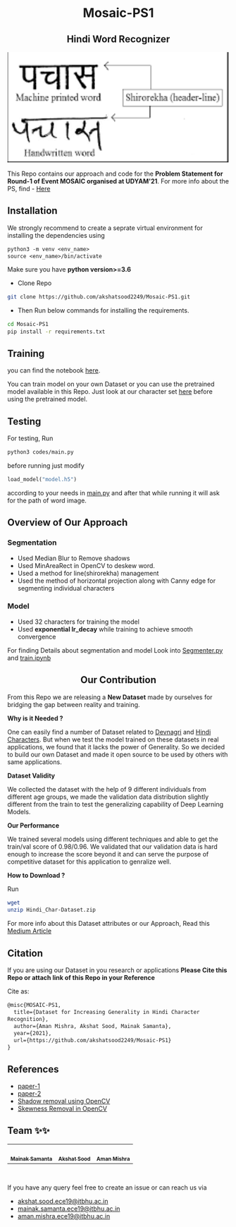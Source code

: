 <h1 align = "center">Mosaic-PS1 </h1>

<h2 align = "center"><b>Hindi Word Recognizer</b></h2>
<p align="center">
    <img height="250" width="1000" src="hindi.png">
</p>

This Repo contains our approach and code for the <b>Problem Statement for Round-1 of Event MOSAIC organised at UDYAM'21</b>. For more info about the PS, find - [Here](Mosaic'21_PS1.pdf)

## Installation

We strongly recommend to create a seprate virtual environment for installing the dependencies using 
```
python3 -m venv <env_name>
source <env_name>/bin/activate
```
Make sure you have **python version>=3.6**

- Clone Repo
```bash
git clone https://github.com/akshatsood2249/Mosaic-PS1.git
```
- Then Run below commands for installing the requirements.
```bash
cd Mosaic-PS1
pip install -r requirements.txt
```

## Training
you can find the notebook [here](codes/train.ipynb).

You can train model on your own Dataset or you can use the pretrained model available in this Repo. Just look at our character set [here](INFO.txt) before using the pretrained model.

## Testing
For testing, Run
```bash
python3 codes/main.py
```
before running just modify
```python
load_model("model.h5")
```
according to your needs in [main.py](codes/main.py) and after that while running it will ask for the path of word image.

## Overview of Our Approach
### Segmentation

 - Used Median Blur to Remove shadows
 - Used MinAreaRect in OpenCV to deskew word.
 - Used a method for line(shirorekha) management
 - Used the method of horizontal projection along with Canny edge for segmenting individual characters
  
### Model
 - Used 32 characters for training the model
 - Used **exponential lr_decay** while training to achieve smooth convergence

 
For finding Details about segmentation and model Look into [Segmenter.py](codes/segmentar.py) and [train.ipynb](codes/train.ipynb)

<h2 align  = "center"> <b>Our Contribution </b></h2>

From this Repo we are releasing a **New Dataset** made by ourselves for bridging the gap between reality and training.

**Why is it Needed ?**

One can easily find a number of Dataset related to [Devnagri](https://www.kaggle.com/ashokpant/devanagari-character-dataset) and [Hindi Characters](https://www.kaggle.com/rishianand/devanagari-character-set?select=data.csv). But when we test the model trained on these datasets in real applications, we found that it lacks the power of Generality.
So we decided to build our own Dataset and made it open source to be used by others with same applications.

**Dataset Validity**

We collected the dataset with the help of 9 different individuals from different age groups, we made the validation data distribution slightly different from the train to test the generalizing capability of Deep Learning Models.

**Our Performance**

We trained several models using different techniques and able to get the train/val score of 0.98/0.96. We validated that our validation data is hard enough to increase the score beyond it and can serve the purpose of competitive dataset for this application to genralize well.

**How to Download ?**

Run 
```bash
wget 
unzip Hindi_Char-Dataset.zip
```
For more info about this Dataset attributes or our Approach, Read this [Medium Article]()

<h2><b>Citation</b></h2>

If you are using our Dataset in you research or applications **Please Cite this Repo or attach link of this Repo in your Reference**

 Cite as:
 
  ```text
  @misc{MOSAIC-PS1,
    title={Dataset for Increasing Generality in Hindi Character Recognition},
    author={Aman Mishra, Akshat Sood, Mainak Samanta},
    year={2021},
    url={https://github.com/akshatsood2249/Mosaic-PS1}
  }
  ```


## References

 - [paper-1](https://www.ijert.org/research/a-technique-for-segmentation-of-handwritten-hindi-text-IJERTV3IS21315.pdf)
 - [paper-2](https://www.ijcaonline.org/archives/volume142/number14/srivastav-2016-ijca-909994.pdf)
 - [Shadow removal using OpenCV](https://medium.com/arnekt-ai/shadow-removal-with-open-cv-71e030eadaf5)
 - [Skewness Removal in OpenCV](https://www.pyimagesearch.com/2017/02/20/text-skew-correction-opencv-python/)


## **Team** :sparkles::sparkles:

<table>
   <td align="center">
      <a href="https://github.com/monako2001">
         <img src="https://avatars2.githubusercontent.com/u/56964886?s=400&v=4" width="100px;" alt=""/>
         <br />
         <sub>
            <b>Mainak Samanta</b>
         </sub>
      </a>
      <br />
   </td>
   <td align="center">
      <a href="https://github.com/Akshatsood2249">
         <img src="https://avatars3.githubusercontent.com/u/68052998?s=400&u=d83d34a2596dc22bef460e3545e76469d2c72ad9&v=4" width="100px;" alt=""/>
         <br />
         <sub>
            <b>Akshat Sood</b>
         </sub>
      </a>
      <br />
   </td>
   <td align="center">
      <a href="https://github.com/Amshra267">
         <img src="https://avatars1.githubusercontent.com/u/60649720?s=460&u=9ea334300de5e3e7586af294904f4f76c24f5424&v=4" width="100px;" alt=""/>
         <br />
         <sub>
            <b>Aman Mishra</b>
      </a>
      <br />
   </td>
</table>
</br>

If you have any query feel free to create an issue or can reach us via
- akshat.sood.ece19@itbhu.ac.in
- mainak.samanta.ece19@itbhu.ac.in
- aman.mishra.ece19@itbhu.ac.in
